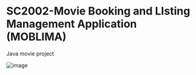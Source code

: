 # SC2002-Movie Booking and LIsting Management Application (MOBLIMA)
Java movie project

![image](https://user-images.githubusercontent.com/39144132/196887669-0f7f94c3-62e3-41cf-98a0-3fbfbb459f2d.png)

